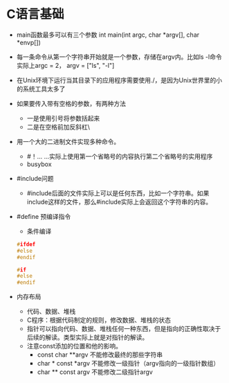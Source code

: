 # C语言基础
+ main函数最多可以有三个参数 int main(int argc, char *argv[], char *envp[])
+ 每一条命令从第一个字符串开始就是一个参数，存储在argv内。比如ls -l命令实际上argc = 2， argv = ["ls", "-l"]
+ 在Unix环境下运行当其目录下的应用程序需要使用./，是因为Unix世界里的小的系统工具太多了
+ 如果要传入带有空格的参数，有两种方法
  + 一是使用引号将参数括起来
  + 二是在空格前加反斜杠\
+ 用一个大的二进制文件实现多种命令。
  + #！... ...实际上使用第一个省略号的内容执行第二个省略号的实用程序
  + busybox
+ #include问题
  + #include后面的文件实际上可以是任何东西，比如一个字符串。如果include这样的文件，那么#include实际上会返回这个字符串的内容。
+ #define 预编译指令
    + 条件编译
    ```c++
    #ifdef
    #else
    #endif
    ```
    ```c++
    #if 
    #else
    #endif
    ```

+ 内存布局
  + 代码、数据、堆栈
  + C程序：根据代码制定的规则，修改数据、堆栈的状态
  + 指针可以指向代码、数据、堆栈任何一种东西，但是指向的正确性取决于后续的解读。类型实际上就是对指针的解读。
  + 注意const添加的位置和他的影响。
    + const char **argv 不能修改最终的那些字符串
    + char * const *argv  不能修改一级指针（argv指向的一级指针数组）
    + char ** const argv  不能修改二级指针argv
